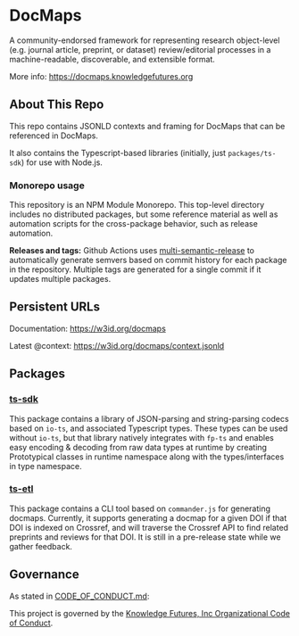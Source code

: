 # DocMaps

A community-endorsed framework for representing research object-level (e.g. journal article, preprint, or dataset) review/editorial processes in a machine-readable, discoverable, and extensible format.

More info: https://docmaps.knowledgefutures.org

## About This Repo

This repo contains JSONLD contexts and framing for DocMaps that can be referenced in DocMaps.

It also contains the Typescript-based libraries (initially, just `packages/ts-sdk`) for use with Node.js.

### Monorepo usage

This repository is an NPM Module Monorepo. This top-level directory includes no distributed packages, but some reference material as well as automation scripts for the
cross-package behavior, such as release automation.

**Releases and tags:** Github Actions uses [multi-semantic-release](https://github.com/dhoulb/multi-semantic-release) to automatically generate semvers based on commit history for each package in the repository. Multiple tags
are generated for a single commit if it updates multiple packages.

## Persistent URLs

Documentation: https://w3id.org/docmaps

Latest @context: https://w3id.org/docmaps/context.jsonld


## Packages

### [ts-sdk](/packages/ts-sdk)

This package contains a library of JSON-parsing and string-parsing codecs based on
`io-ts`, and associated Typescript types. These types can be used without `io-ts`, but
that library natively integrates with `fp-ts` and enables easy encoding & decoding
from raw data types at runtime by creating Prototypical classes in runtime namespace
along with the types/interfaces in type namespace.

### [ts-etl](/packages/ts-etl)

This package contains a CLI tool based on `commander.js` for generating docmaps. Currently,
it supports generating a docmap for a given DOI if that DOI is indexed on Crossref, and
will traverse the Crossref API to find related preprints and reviews for that DOI. It is
still in a pre-release state while we gather feedback.

## Governance

As stated in [CODE_OF_CONDUCT.md](/CODE_OF_CONDUCT.md):

This project is governed by the [Knowledge Futures, Inc Organizational Code of Conduct](https://github.com/knowledgefutures/general/blob/master/CODE_OF_CONDUCT.md).
